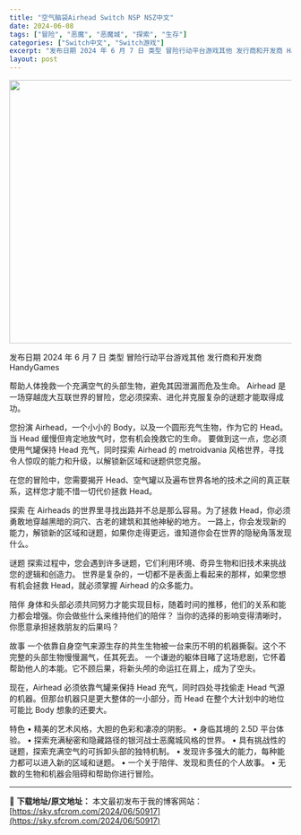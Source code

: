 ```yaml
---
title: "空气脑袋Airhead Switch NSP NSZ中文"
date: 2024-06-08
tags: ["冒险", "恶魔", "恶魔城", "探索", "生存"]
categories: ["Switch中文", "Switch游戏"]
excerpt: "发布日期 2024 年 6 月 7 日 类型 冒险行动平台游戏其他 发行商和开发商 HandyGames 帮助人体挽救一个充满空气的头部生物，避免其因泄漏而危及生命。 Airhead 是一场穿越庞大互联世界的冒险，您必须探索、进化并克服复杂的谜题才能取得成功。 您扮演 Airhead，一个小小的 B&hellip;"
layout: post
---
```


<img class="aligncenter size-full wp-image-50918" src="https://sky.sfcrom.com/wp-content/uploads/2024/06/202406080450161.webp" alt="" width="839" height="470" />

发布日期	2024 年 6 月 7 日
类型	冒险行动平台游戏其他
发行商和开发商 HandyGames

帮助人体挽救一个充满空气的头部生物，避免其因泄漏而危及生命。
Airhead 是一场穿越庞大互联世界的冒险，您必须探索、进化并克服复杂的谜题才能取得成功。

您扮演 Airhead，一个小小的 Body，以及一个圆形充气生物，作为它的 Head。当 Head 缓慢但肯定地放气时，您有机会挽救它的生命。
要做到这一点，您必须使用气罐保持 Head 充气，同时探索 Airhead 的 metroidvania 风格世界，寻找令人惊叹的能力和升级，以解锁新区域和谜题供您克服。

在您的冒险中，您需要揭开 Head、空气罐以及遍布世界各地的技术之间的真正联系，这样您才能不惜一切代价拯救 Head。

探索
在 Airheads 的世界里寻找出路并不总是那么容易。为了拯救 Head，你必须勇敢地穿越黑暗的洞穴、古老的建筑和其他神秘的地方。
一路上，你会发现新的能力，解锁新的区域和谜题，如果你走得更远，谁知道你会在世界的隐秘角落发现什么。

谜题
探索过程中，您会遇到许多谜题，它们利用环境、奇异生物和旧技术来挑战您的逻辑和创造力。
世界是复杂的，一切都不是表面上看起来的那样，如果您想有机会拯救 Head，就必须掌握 Airhead 的众多能力。

陪伴
身体和头部必须共同努力才能实现目标，随着时间的推移，他们的关系和能力都会增强。你会做些什么来维持他们的陪伴？
当你的选择的影响变得清晰时，你愿意承担拯救朋友的后果吗？

故事
一个依靠自身空气来源生存的共生生物被一台来历不明的机器撕裂。这个不完整的头部生物慢慢漏气，任其死去。
一个谦逊的躯体目睹了这场悲剧，它怀着帮助他人的本能。它不顾后果，将新头颅的命运扛在肩上，成为了空头。

现在，Airhead 必须依靠气罐来保持 Head 充气，同时四处寻找偷走 Head 气源的机器。但那台机器只是更大整体的一小部分，而 Head 在整个大计划中的地位可能比 Body 想象的还要大。

特色
• 精美的艺术风格，大胆的色彩和凄凉的阴影。
• 身临其境的 2.5D 平台体验。
• 探索充满秘密和隐藏路径的银河战士恶魔城风格的世界。
• 具有挑战性的谜题，探索充满空气的可拆卸头部的独特机制。
• 发现许多强大的能力，每种能力都可以进入新的区域和谜题。
• 一个关于陪伴、发现和责任的个人故事。
• 无数的生物和机器会阻碍和帮助你进行冒险。

---
📖 **下载地址/原文地址：** 本文最初发布于我的博客网站：[https://sky.sfcrom.com/2024/06/50917](https://sky.sfcrom.com/2024/06/50917)
